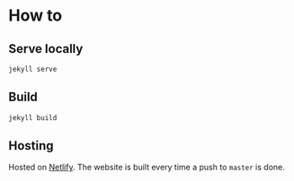 # How to

## Serve locally

```sh
jekyll serve
```

## Build

```sh
jekyll build
```

## Hosting

Hosted on [Netlify](https://www.netlify.com/). The website is built every time a push to `master` is done.
